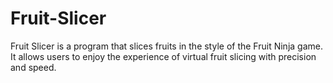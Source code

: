 # Fruit-Slicer

Fruit Slicer is a program that slices fruits in the style of the Fruit Ninja game. It allows users to enjoy the experience of virtual fruit slicing with precision and speed.
